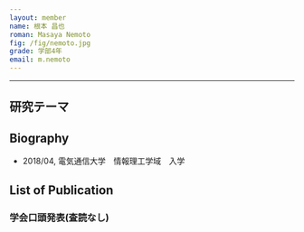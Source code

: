 ```yaml
---
layout: member
name: 根本 昌也
roman: Masaya Nemoto
fig: /fig/nemoto.jpg
grade: 学部4年
email: m.nemoto
---
```


---


## 研究テーマ

## Biography
- 2018/04, 電気通信大学　情報理工学域　入学


## List of Publication

### 学会口頭発表(査読なし)
